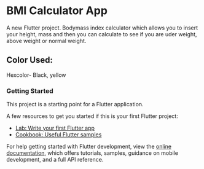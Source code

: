 # BMI Calculator App

A new Flutter project. Bodymass index calculator which allows you to insert your height, mass 
and then you can calculate to see if you are uder weight, above weight or normal weight.    
## Color Used:
  Hexcolor- Black, yellow
  
  
### Getting Started

This project is a starting point for a Flutter application.

A few resources to get you started if this is your first Flutter project:

- [Lab: Write your first Flutter app](https://docs.flutter.dev/get-started/codelab)
- [Cookbook: Useful Flutter samples](https://docs.flutter.dev/cookbook)

For help getting started with Flutter development, view the
[online documentation](https://docs.flutter.dev/), which offers tutorials,
samples, guidance on mobile development, and a full API reference.
